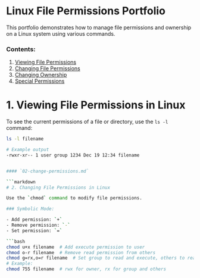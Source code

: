 # Linux File Permissions Portfolio

This portfolio demonstrates how to manage file permissions and ownership on a Linux system using various commands.

### Contents:
1. [Viewing File Permissions](01-view-permissions.md)
2. [Changing File Permissions](02-change-permissions.md)
3. [Changing Ownership](03-change-ownership.md)
4. [Special Permissions](04-special-permissions.md)

# 1. Viewing File Permissions in Linux

To see the current permissions of a file or directory, use the `ls -l` command:

```bash
ls -l filename

# Example output
-rwxr-xr-- 1 user group 1234 Dec 19 12:34 filename


#### `02-change-permissions.md`

```markdown
# 2. Changing File Permissions in Linux

Use the `chmod` command to modify file permissions.

### Symbolic Mode:

- Add permission: `+`
- Remove permission: `-`
- Set permission: `=`

```bash
chmod u+x filename  # Add execute permission to user
chmod o-r filename  # Remove read permission from others
chmod g=rx,o=r filename  # Set group to read and execute, others to read-only
# Example:
chmod 755 filename  # rwx for owner, rx for group and others





